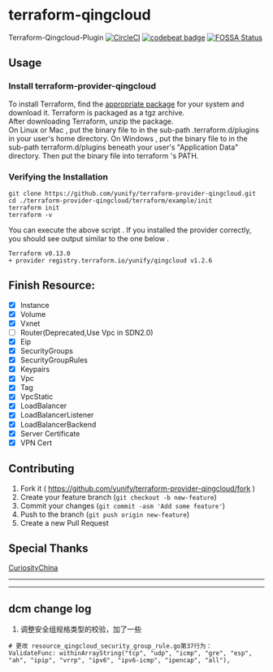# terraform-qingcloud

Terraform-Qingcloud-Plugin [![CircleCI](https://circleci.com/gh/yunify/terraform-provider-qingcloud/tree/master.svg?style=svg)](https://circleci.com/gh/yunify/terraform-provider-qingcloud/tree/master)
[![codebeat badge](https://codebeat.co/badges/d6cc83ea-779f-4fce-8091-abc0b719d271)](https://codebeat.co/projects/github-com-yunify-qingcloud-terraform-provider-master-3c5cd450-e81b-4eb1-aaf6-aa9b76158d6f)
[![FOSSA Status](https://app.fossa.io/api/projects/git%2Bgithub.com%2Fyunify%2Fterraform-provider-qingcloud.svg?type=shield)](https://app.fossa.io/projects/git%2Bgithub.com%2Fyunify%2Fterraform-provider-qingcloud?ref=badge_shield)

## Usage

### Install terraform-provider-qingcloud

To install Terraform, find the [appropriate package](https://github.com/yunify/terraform-provider-qingcloud/releases) for your system and download it. Terraform is packaged as a tgz archive.  
After downloading Terraform, unzip the package.   
On Linux or Mac , put the binary file to in the sub-path .terraform.d/plugins in your user's home directory.
On Windows , put the binary file to in the sub-path terraform.d/plugins beneath your user's "Application Data" directory.
Then put the binary file into terraform 's PATH.

### Verifying the Installation

```shell
git clone https://github.com/yunify/terraform-provider-qingcloud.git
cd ./terraform-provider-qingcloud/terraform/example/init
terraform init
terraform -v
```

You can execute the above script . If you installed the provider correctly, you should see output similar to the one below .  

```shell
Terraform v0.13.0
+ provider registry.terraform.io/yunify/qingcloud v1.2.6
```

## Finish Resource:

- [x] Instance
- [x] Volume
- [x] Vxnet
- [ ] Router(Deprecated,Use Vpc in SDN2.0)
- [x] Eip
- [x] SecurityGroups
- [x] SecurityGroupRules
- [x] Keypairs
- [x] Vpc
- [x] Tag
- [x] VpcStatic
- [x] LoadBalancer
- [x] LoadBalancerListener
- [x] LoadBalancerBackend
- [x] Server Certificate
- [x] VPN Cert

## Contributing

1. Fork it ( https://github.com/yunify/terraform-provider-qingcloud/fork )
2. Create your feature branch (`git checkout -b new-feature`)
3. Commit your changes (`git commit -asm 'Add some feature'`)
4. Push to the branch (`git push origin new-feature`)
5. Create a new Pull Request    

## Special Thanks

[CuriosityChina](https://github.com/CuriosityChina)

---
---

## dcm change log

1. 调整安全组规格类型的校验，加了一些
```
# 更改 resource_qingcloud_security_group_rule.go第37行为：
ValidateFunc: withinArrayString("tcp", "udp", "icmp", "gre", "esp", "ah", "ipip", "vrrp", "ipv6", "ipv6-icmp", "ipencap", "all"),
```